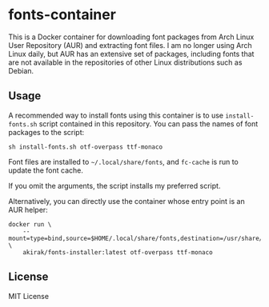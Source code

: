 # fonts-container

This is a Docker container for downloading font packages from Arch Linux User Repository (AUR) and extracting font files. I am no longer using Arch Linux daily, but AUR has an extensive set of packages, including fonts that are not available in the repositories of other Linux distributions such as Debian.

## Usage

A recommended way to install fonts using this container is to use `install-fonts.sh` script contained in this repository. You can pass the names of font packages to the script:

``` shell
sh install-fonts.sh otf-overpass ttf-monaco
```

Font files are installed to `~/.local/share/fonts`, and `fc-cache` is run to update the font cache.

If you omit the arguments, the script installs my preferred script.

Alternatively, you can directly use the container whose entry point is an AUR helper:

``` shell
docker run \
    --mount=type=bind,source=$HOME/.local/share/fonts,destination=/usr/share/fonts \
    akirak/fonts-installer:latest otf-overpass ttf-monaco
```

## License

MIT License
